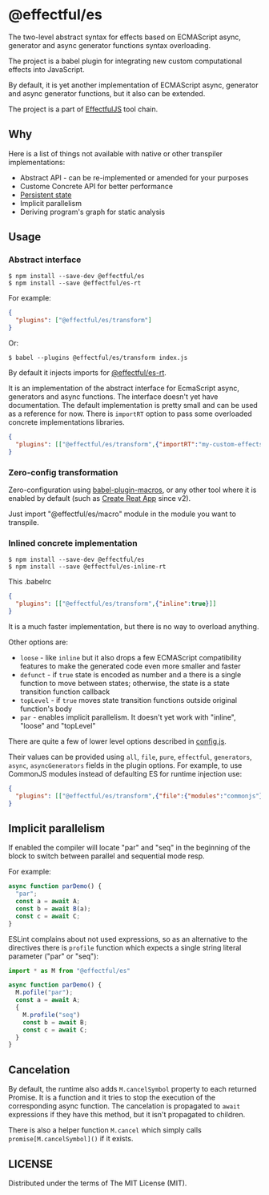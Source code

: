 # @effectful/es

The two-level abstract syntax for effects based on ECMAScript async, generator and
async generator functions syntax overloading.

The project is a babel plugin for integrating new custom computational effects
into JavaScript.

By default, it is yet another implementation of ECMAScript async, generator
and async generator functions, but it also can be extended.

The project is a part of [EffectfulJS](https://github.com/awto/effectfuljs) tool chain.


## Why

Here is a list of things not available with native or other transpiler implementations:

 * Abstract API - can be re-implemented or amended for your purposes
 * Custome Concrete API for better performance
 * [Persistent state](https://github.com/awto/effectfuljs/tree/master/packages/es-persist)
 * Implicit parallelism
 * Deriving program's graph for static analysis

## Usage

### Abstract interface

```
$ npm install --save-dev @effectful/es
$ npm install --save @effectful/es-rt
```

For example:

```json
{
  "plugins": ["@effectful/es/transform"]
}
```

Or:

```
$ babel --plugins @effectful/es/transform index.js
```

By default it injects imports for
[@effectful/es-rt](https://github.com/awto/effectfuljs/tree/master/packages/es-rt).

It is an implementation of the abstract interface for EcmaScript async,
generators and async functions. The interface doesn't yet have documentation.
The default implementation is pretty small and can be used as a reference for
now. There is `importRT` option to pass some overloaded concrete
implementations libraries. 

```json
{
  "plugins": [["@effectful/es/transform",{"importRT":"my-custom-effects"}]]
}
```


### Zero-config transformation

Zero-configuration using
[babel-plugin-macros](https://github.com/kentcdodds/babel-plugin-macros),
or any other tool where it is enabled by default (such as 
[Create Reat App](https://github.com/facebook/create-react-app) since v2).

Just import "@effectful/es/macro" module in the module you want to transpile.

### Inlined concrete implementation

```
$ npm install --save-dev @effectful/es
$ npm install --save @effectful/es-inline-rt
```

This .babelrc

```json
{
  "plugins": [["@effectful/es/transform",{"inline":true}]]
}
```

It is a much faster implementation, but there is no way to overload anything.

Other options are:

  * `loose` - like `inline` but it also drops a few ECMAScript compatibility
  features to make the generated code even more smaller and faster
  * `defunct` - if `true` state is encoded as number and a there is a single
  function to move between states; otherwise, the state is a state transition
  function callback
  * `topLevel` - if `true` moves state transition functions outside original
  function's body
  * `par` - enables implicit parallelism. It doesn't yet work with 
  "inline", "loose" and "topLevel"

There are quite a few of lower level options described in
[config.js](https://github.com/awto/effectfuljs/blob/master/packages/core/src/config.js).

Their values can be provided using `all`, `file`, `pure`, `effectful`, `generators`, `async`,
`asyncGenerators` fields in the plugin options. For example, to use CommonJS modules instead
of defaulting ES for runtime injection use:

```json
{
  "plugins": [["@effectful/es/transform",{"file":{"modules":"commonjs"}}]]
}
```

## Implicit parallelism

If enabled the compiler will locate "par" and "seq" in the beginning
of the block to switch between parallel and sequential mode resp.

For example:

```javascript
async function parDemo() {
  "par";
  const a = await A;
  const b = await B(a);
  const c = await C;
}
```

ESLint complains about not used expressions, so as an alternative to
the directives there is `profile` function which expects a single
string literal parameter ("par" or "seq"):


```javascript
import * as M from "@effectful/es"

async function parDemo() {
  M.pofile("par");
  const a = await A;
  {
    M.profile("seq")
    const b = await B;
    const c = await C;
  }
}
```

## Cancelation

By default, the runtime also adds `M.cancelSymbol` property to each
returned Promise.  It is a function and it tries to stop the execution
of the corresponding async function.  The cancelation is propagated to
`await` expressions if they have this method, but it isn't propagated
to children.

There is also a helper function `M.cancel` which simply calls
`promise[M.cancelSymbol]()` if it exists.


## LICENSE

Distributed under the terms of The MIT License (MIT).

